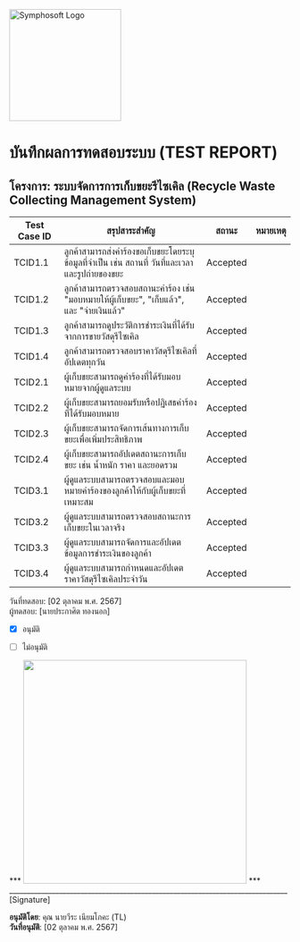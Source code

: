 <img src="https://www.symphosoft.com/logo/symphosoftLogo.png" alt="Symphosoft Logo" width="200"/>

# บันทึกผลการทดสอบระบบ (TEST REPORT)

## โครงการ: ระบบจัดการการเก็บขยะรีไซเคิล (Recycle Waste Collecting Management System)

| Test Case ID | สรุปสาระสำคัญ  | สถานะ   | หมายเหตุ |
|--------------|-----------------|---------|----------|
| TCID1.1      | ลูกค้าสามารถส่งคำร้องขอเก็บขยะโดยระบุข้อมูลที่จำเป็น เช่น สถานที่ วันที่และเวลา และรูปถ่ายของขยะ | Accepted |          |
| TCID1.2      | ลูกค้าสามารถตรวจสอบสถานะคำร้อง เช่น "มอบหมายให้ผู้เก็บขยะ", "เก็บแล้ว", และ "จ่ายเงินแล้ว" | Accepted |          |
| TCID1.3      | ลูกค้าสามารถดูประวัติการชำระเงินที่ได้รับจากการขายวัสดุรีไซเคิล | Accepted |          |
| TCID1.4      | ลูกค้าสามารถตรวจสอบราคาวัสดุรีไซเคิลที่อัปเดตทุกวัน | Accepted |          |
| TCID2.1      | ผู้เก็บขยะสามารถดูคำร้องที่ได้รับมอบหมายจากผู้ดูแลระบบ | Accepted |          |
| TCID2.2      | ผู้เก็บขยะสามารถยอมรับหรือปฏิเสธคำร้องที่ได้รับมอบหมาย | Accepted |          |
| TCID2.3      | ผู้เก็บขยะสามารถจัดการเส้นทางการเก็บขยะเพื่อเพิ่มประสิทธิภาพ | Accepted |          |
| TCID2.4      | ผู้เก็บขยะสามารถอัปเดตสถานะการเก็บขยะ เช่น น้ำหนัก ราคา และยอดรวม | Accepted |          |
| TCID3.1      | ผู้ดูแลระบบสามารถตรวจสอบและมอบหมายคำร้องของลูกค้าให้กับผู้เก็บขยะที่เหมาะสม | Accepted |          |
| TCID3.2      | ผู้ดูแลระบบสามารถตรวจสอบสถานะการเก็บขยะในเวลาจริง | Accepted |          |
| TCID3.3      | ผู้ดูแลระบบสามารถจัดการและอัปเดตข้อมูลการชำระเงินของลูกค้า | Accepted |          |
| TCID3.4      | ผู้ดูแลระบบสามารถกำหนดและอัปเดตราคาวัสดุรีไซเคิลประจำวัน | Accepted |          |

วันที่ทดสอบ: [02 ตุลาคม พ.ศ. 2567]  
ผู้ทดสอบ: [นายประกาศิต ทองนอก]  


 - [x] อนุมัติ  
 - [ ] ไม่อนุมัติ  
    

***  <img src="https://www.symphosoft.com/signature_weera.png"  width="400"/>         ***      
 ______________________________________________________________________________  [Signature]


**อนุมัติโดย**: คุณ นายวีระ เนียมโภคะ  (TL)  
**วันที่อนุมัติ**: [02 ตุลาคม พ.ศ. 2567]